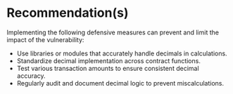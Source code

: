 # Recommendation(s)

Implementing the following defensive measures can prevent and limit the impact of the vulnerability:

- Use libraries or modules that accurately handle decimals in calculations.
- Standardize decimal implementation across contract functions.
- Test various transaction amounts to ensure consistent decimal accuracy.
- Regularly audit and document decimal logic to prevent miscalculations.
